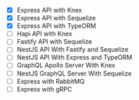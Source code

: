 - [x] Express API with Knex
- [x] Express API with Sequelize
- [x] Express API with TypeORM
- [ ] Hapi API with Knex
- [ ] Fastify API with Sequelize
- [ ] NestJS API With Fastify and Sequelize
- [ ] NestJS API With Express and TypeORM
- [ ] GraphQL Apollo Server With Knex
- [ ] NestJS GraphQL Server With Sequelize
- [ ] Express with RabbitMQ
- [ ] Express with gRPC
